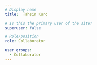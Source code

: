 ```yaml
---
# Display name
title:  Tahsin Kurc

# Is this the primary user of the site?
superuser: false

# Role/position
role: Collaborator

user_groups:
  - Collaborator
---
```

